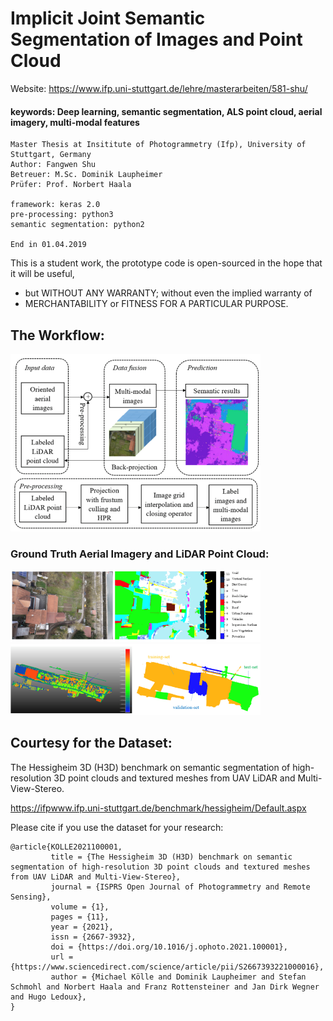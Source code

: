 # Implicit Joint Semantic Segmentation of Images and Point Cloud

Website: https://www.ifp.uni-stuttgart.de/lehre/masterarbeiten/581-shu/

#### keywords: Deep learning, semantic segmentation, ALS point cloud, aerial imagery, multi-modal features

```
Master Thesis at Insititute of Photogrammetry (Ifp), University of Stuttgart, Germany
Author: Fangwen Shu
Betreuer: M.Sc. Dominik Laupheimer
Prüfer: Prof. Norbert Haala

framework: keras 2.0
pre-processing: python3
semantic segmentation: python2

End in 01.04.2019
```

This is a student work, the prototype code is open-sourced in the hope that it will be useful,
 * but WITHOUT ANY WARRANTY; without even the implied warranty of
 * MERCHANTABILITY or FITNESS FOR A PARTICULAR PURPOSE.

## The Workflow:
 <img src="image/workflow.png" width="400">

### Ground Truth Aerial Imagery and LiDAR Point Cloud:
 <img src="image/groundtruth.png" width="400">

 <img src="image/groundtruth_lidar.png" width="400">

## Courtesy for the Dataset:

The Hessigheim 3D (H3D) benchmark on semantic segmentation of high-resolution 3D point clouds and textured meshes from UAV LiDAR and Multi-View-Stereo.

https://ifpwww.ifp.uni-stuttgart.de/benchmark/hessigheim/Default.aspx

Please cite if you use the dataset for your research:

```
@article{KOLLE2021100001,
         title = {The Hessigheim 3D (H3D) benchmark on semantic segmentation of high-resolution 3D point clouds and textured meshes from UAV LiDAR and Multi-View-Stereo},
         journal = {ISPRS Open Journal of Photogrammetry and Remote Sensing},
         volume = {1},
         pages = {11},
         year = {2021},
         issn = {2667-3932},
         doi = {https://doi.org/10.1016/j.ophoto.2021.100001},
         url = {https://www.sciencedirect.com/science/article/pii/S2667393221000016},
         author = {Michael Kölle and Dominik Laupheimer and Stefan Schmohl and Norbert Haala and Franz Rottensteiner and Jan Dirk Wegner and Hugo Ledoux},
} 
```